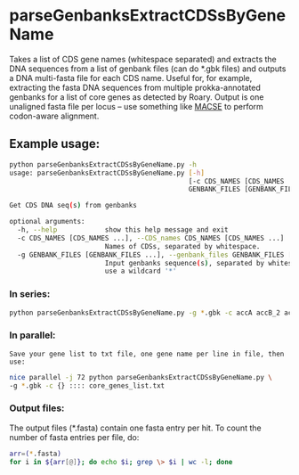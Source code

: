 # parseGenbanksExtractCDSsByGeneName
Takes a list of CDS gene names (whitespace separated) and extracts the DNA sequences from a list of genbank files (can do *.gbk files) and outputs a DNA multi-fasta file for each CDS name.  Useful for, for example, extracting the fasta DNA sequences from multiple prokka-annotated genbanks for a list of core genes as detected by Roary. Output is one unaligned fasta file per locus – use something like [MACSE](http://journals.plos.org/plosone/article?id=10.1371/journal.pone.0022594) to perform codon-aware alignment.

## Example usage:

```bash
python parseGenbanksExtractCDSsByGeneName.py -h
usage: parseGenbanksExtractCDSsByGeneName.py [-h]
                                             [-c CDS_NAMES [CDS_NAMES ...]] -g
                                             GENBANK_FILES [GENBANK_FILES ...]

Get CDS DNA seq(s) from genbanks

optional arguments:
  -h, --help            show this help message and exit
  -c CDS_NAMES [CDS_NAMES ...], --CDS_names CDS_NAMES [CDS_NAMES ...]
                        Names of CDSs, separated by whitespace.
  -g GENBANK_FILES [GENBANK_FILES ...], --genbank_files GENBANK_FILES [GENBANK_FILES ...]
                        Input genbanks sequence(s), separated by whitespace or
                        use a wildcard '*'
```

### In series:
    
```bash
python parseGenbanksExtractCDSsByGeneName.py -g *.gbk -c accA accB_2 accD
```

### In parallel:
    Save your gene list to txt file, one gene name per line in file, then use:

```bash
nice parallel -j 72 python parseGenbanksExtractCDSsByGeneName.py \
-g *.gbk -c {} :::: core_genes_list.txt
```

### Output files:
The output files (*.fasta) contain one fasta entry per hit.  To count the number of fasta entries per file, do:
```bash
arr=(*.fasta)
for i in ${arr[@]}; do echo $i; grep \> $i | wc -l; done
```


